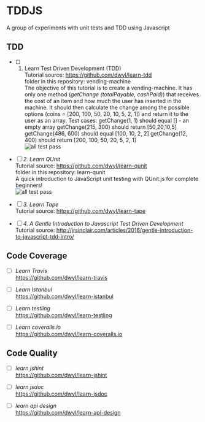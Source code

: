 # TDDJS
A group of experiments with unit tests and TDD using Javascript
## TDD  
- [ ] 1. Learn Test Driven Development (TDD)  
Tutorial source: https://github.com/dwyl/learn-tdd  
folder in this repository: vending-machine  
The objective of this tutorial is to create a vending-machine. It has only one method (*getChange (totalPayable, cashPaid)*) that receives the cost of an item and how much the user has inserted in the machine. It should then calculate the change among the possible options (coins = [200, 100, 50, 20, 10, 5, 2, 1]) and return it to the user as an array.
Test cases:
getChange(1, 1) should equal [] - an empty array
getChange(215, 300) should return [50,20,10,5]
getChange(486, 600) should equal [100, 10, 2, 2]
getChange(12, 400) should return [200, 100, 50, 20, 5, 2, 1]  
![all test pass](https://cloud.githubusercontent.com/assets/6067175/21437260/fd685a02-c869-11e6-860c-362c9c84a372.PNG "all test pass")

- [ ]  *2. Learn QUnit*  
Tutorial source: https://github.com/dwyl/learn-qunit  
folder in this repository: learn-qunit  
A quick introduction to JavaScript unit testing with QUnit.js for complete beginners!  
![all test pass](https://cloud.githubusercontent.com/assets/6067175/21437128/471a7046-c869-11e6-97a3-15de8fb43503.PNG "all test pass")

- [ ]  *3. Learn Tape*  
Tutorial source: https://github.com/dwyl/learn-tape

- [ ]  *4. A Gentle Introduction to Javascript Test Driven Development*  
Tutorial source: http://jrsinclair.com/articles/2016/gentle-introduction-to-javascript-tdd-intro/  

## Code Coverage  
- [ ]  *Learn Travis*  
https://github.com/dwyl/learn-travis
  
- [ ]  *Learn Istanbul*  
https://github.com/dwyl/learn-istanbul  
  
- [ ]  *Learn testling*  
https://github.com/dwyl/learn-testling  
  
- [ ]  *Learn coveralls.io*  
https://github.com/dwyl/learn-coveralls.io

## Code Quality  
- [ ]  *learn jshint*  
https://github.com/dwyl/learn-jshint  
  
- [ ]  *learn jsdoc*  
https://github.com/dwyl/learn-jsdoc  

- [ ]  *learn api design*  
https://github.com/dwyl/learn-api-design  
